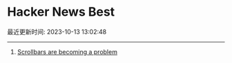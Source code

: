 # Hacker News Best

最近更新时间: 2023-10-13 13:02:48

--- 
1. [Scrollbars are becoming a problem](https://artemis.sh/2023/10/12/scrollbars.html) 
